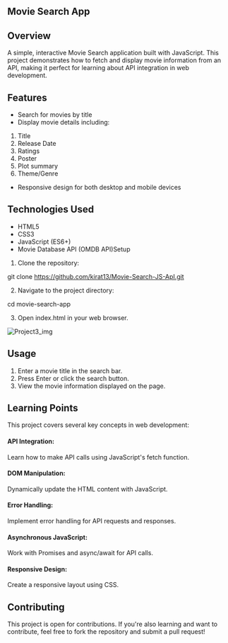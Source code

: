 
## Movie Search App

## Overview 
A simple, interactive Movie Search application built with JavaScript. This project demonstrates how to fetch and display movie information from an API, making it perfect for learning about API integration in web development.
## Features

* Search for movies by title
* Display movie details including:

1. Title
2. Release Date
3. Ratings
4. Poster
5. Plot summary
6. Theme/Genre


* Responsive design for both desktop and mobile devices
## Technologies Used

* HTML5
* CSS3
* JavaScript (ES6+)
* Movie Database API (OMDB API)Setup

1. Clone the repository:

git clone https://github.com/kirat13/Movie-Search-JS-ApI.git

2. Navigate to the project directory:

cd movie-search-app

3. Open index.html in your web browser.


![Project3_img](https://github.com/user-attachments/assets/dd92cf11-cdca-4ab2-8a4e-8ead8d731391)


## Usage


1. Enter a movie title in the search bar.
2. Press Enter or click the search button.
3. View the movie information displayed on the page.
## Learning Points

This project covers several key concepts in web development:

#### API Integration: 
Learn how to make API calls using JavaScript's fetch function.
#### DOM Manipulation:
 Dynamically update the HTML content with JavaScript.
#### Error Handling:
 Implement error handling for API requests and responses.
#### Asynchronous JavaScript: 
Work with Promises and async/await for API calls.
#### Responsive Design: 
Create a responsive layout using CSS.


## Contributing
This project is open for contributions. If you're also learning and want to contribute, feel free to fork the repository and submit a pull request!
